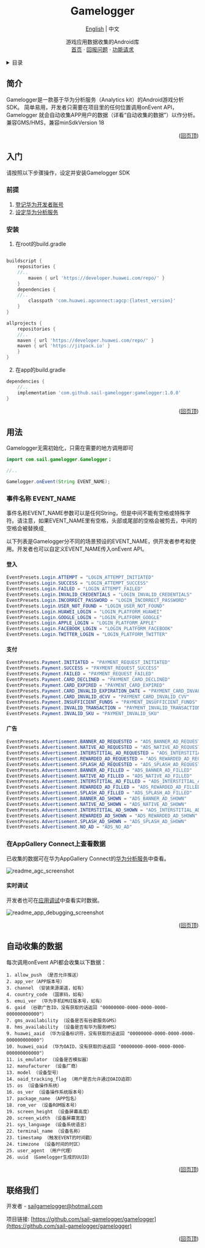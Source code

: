 <div id="top"></div>
<!-- PROJECT LOGO -->
<br />
<div align="center">
<h1 align="center">Gamelogger</h1>

[English](https://github.com/HMS-Core/hms-ml-demo/blob/master/README_EN.md) | 中文

  <p align="center">
    游戏应用数据收集的Android库
    <br />
    <a href="https://github.com/sail-gamelogger/gamelogger">首页</a>
    ·
    <a href="https://github.com/sail-gamelogger/gamelogger/issues">回报问题</a>
    ·
    <a href="https://github.com/sail-gamelogger/gamelogger/issues">功能请求</a>
  </p>
</div>



<!-- TABLE OF CONTENTS -->
<details>
  <summary>目录</summary>
  <ol>
    <li>
      <a href="#简介">简介</a>
    </li>
    <li>
      <a href="#入门">入门</a>
      <ul>
        <li><a href="#前提">前提</a></li>
        <li><a href="#安装">安装</a></li>
      </ul>
    </li>
    <li><a href="#用法">用法</a></li>
    <li><a href="#数据列表">数据列表</a></li>
    <li><a href="#联络我们">联络我们</a></li>
  </ol>
</details>



<!-- ABOUT THE PROJECT -->
## 简介

Gamelogger是一款基于华为分析服务（Analytics kit）的Android游戏分析SDK。
简单易用，开发者只需要在项目里的任何位置调用onEvent API，Gamelogger 就会自动收集APP用户的数据（详看“自动收集的数据”）以作分析。
兼容GMS/HMS，兼容minSdkVersion 18


<p align="right">(<a href="#top">回页顶</a>)</p>


<!-- GETTING STARTED -->
## 入门

请按照以下步骤操作，设定并安装Gamelogger SDK

### 前提

1. [登记华为开发者账号](https://id1.cloud.huawei.com/CAS/portal/userRegister/regbyemail.html?reqClientType=89&loginChannel=89000003&lang=zh-cn&service=https%3A%2F%2Foauth-login.cloud.huawei.com%2Foauth2%2Fv2%2Fauthorize%3Faccess_type%3Doffline%26response_type%3Dcode%26client_id%3D6099200%26login_channel%3D89000003%26req_client_type%3D89%26lang%3Dzh-cn%26redirect_uri%3Dhttps%253A%252F%252Fdeveloper.huawei.com%252Fconsumer%252Fcn%252Fdoc%252F%26state%3D4967936%26scope%3Dhttps%253A%252F%252Fwww.huawei.com%252Fauth%252Faccount%252Fcountry%2Bhttps%253A%252F%252Fwww.huawei.com%252Fauth%252Faccount%252Fbase.profile%2Bhttps%253A%252F%252Fwww.huawei.com%252Fauth%252Faccount%252Floginid%2Bhttps%253A%252F%252Fwww.huawei.com%252Fauth%252Faccount%252Faccount.flags%2Bhttps%253A%252F%252Fwww.huawei.com%252Fauth%252Faccount%252Fstate.register%2Bhttps%253A%252F%252Fwww.huawei.com%252Fauth%252Faccount%252Frealname%252Fstate%2Bhttps%253A%252F%252Fwww.huawei.com%252Fauth%252Faccount%252Frealname%252Fidentity%2Bhttps%253A%252F%252Fwww.huawei.com%252Fauth%252Faccount%252Frealname%252Fctf.type)
2. [设定华为分析服务](https://developer.huawei.com/consumer/cn/hms/huawei-analyticskit/)

### 安装

1. 在root的build.gradle
```gradle

buildscript {
    repositories {
	//..
        maven { url 'https://developer.huawei.com/repo/' }
    }
    dependencies {
	//..
        classpath 'com.huawei.agconnect:agcp:{latest_version}'
    }
}

allprojects {
    repositories {
	//..
	maven { url 'https://developer.huawei.com/repo/' }
	maven { url 'https://jitpack.io' }
    }
}
```
2. 在app的build.gradle
```gradle
dependencies {
    //..
    implementation 'com.github.sail-gamelogger:gamelogger:1.0.0'
}
```

<p align="right">(<a href="#top">回页顶</a>)</p>


<!-- USAGE EXAMPLES -->
## 用法

Gamelogger无需初始化，只需在需要的地方调用即可

```java
import com.sail.gamelogger.Gamelogger；

//..

Gamelogger.onEvent(String EVENT_NAME);
```

### 事件名称 EVENT_NAME

事件名称EVENT_NAME参数可以是任何String，但是中间不能有空格或特殊字符。请注意，如果EVENT_NAME里有空格，头部或尾部的空格会被剪去，中间的空格会被替换成```_```

以下列表是Gamelogger分不同的场景预设的EVENT_NAME，供开发者参考和使用。开发者也可以自定义EVENT_NAME传入onEvent API。

#### 登入
```java
EventPresets.Login.ATTEMPT = "LOGIN_ATTEMPT_INITIATED"
EventPresets.Login.SUCCESS = "LOGIN_ATTEMPT_SUCCESS"
EventPresets.Login.FAILED = "LOGIN_ATTEMPT_FAILED"
EventPresets.Login.INVALID_CREDENTIALS = "LOGIN_INVALID_CREDENTIALS"
EventPresets.Login.INCORRECT_PASSWORD = "LOGIN_INCORRECT_PASSWORD"
EventPresets.Login.USER_NOT_FOUND = "LOGIN_USER_NOT_FOUND"
EventPresets.Login.HUAWEI_LOGIN = "LOGIN_PLATFORM_HUAWEI"
EventPresets.Login.GOOGLE_LOGIN = "LOGIN_PLATFORM_GOOGLE"
EventPresets.Login.APPLE_LOGIN = "LOGIN_PLATFORM_APPLE"
EventPresets.Login.FACEBOOK_LOGIN = "LOGIN_PLATFORM_FACEBOOK"
EventPresets.Login.TWITTER_LOGIN = "LOGIN_PLATFORM_TWITTER"
```

#### 支付
```java
EventPresets.Payment.INITIATED = "PAYMENT_REQUEST_INITIATED"
EventPresets.Payment.SUCCESS = "PAYMENT_REQUEST_SUCCESS"
EventPresets.Payment.FAILED = "PAYMENT_REQUEST_FAILED"
EventPresets.Payment.CARD_DECLINED = "PAYMENT_CARD_DECLINED"
EventPresets.Payment.CARD_EXPIRED = "PAYMENT_CARD_EXPIRED"
EventPresets.Payment.CARD_INVALID_EXPIRATION_DATE = "PAYMENT_CARD_INVALID_EXPIRATION_DATE"
EventPresets.Payment.CARD_INVALID_dCVV = "PAYMENT_CARD_INVALID_CVV"
EventPresets.Payment.INSUFFICIENT_FUNDS = "PAYMENT_INSUFFICIENT_FUNDS"
EventPresets.Payment.INVALID_TRANSACTION = "PAYMENT_INVALID_TRANSACTION"
EventPresets.Payment.INVALID_SKU = "PAYMENT_INVALID_SKU"
```

#### 广告
```java
EventPresets.Advertisement.BANNER_AD_REQUESTED = "ADS_BANNER_AD_REQUESTED"
EventPresets.Advertisement.NATIVE_AD_REQUESTED = "ADS_NATIVE_AD_REQUESTED"
EventPresets.Advertisement.INTERSTITIAL_AD_REQUESTED = "ADS_INTERSTITIAL_AD_REQUESTED"
EventPresets.Advertisement.REWARDED_AD_REQUESTED = "ADS_REWARDED_AD_REQUESTED"
EventPresets.Advertisement.SPLASH_AD_REQUESTED = "ADS_SPLASH_AD_REQUESTED"
EventPresets.Advertisement.BANNER_AD_FILLED = "ADS_BANNER_AD_FILLED"
EventPresets.Advertisement.NATIVE_AD_FILLED = "ADS_NATIVE_AD_FILLED"
EventPresets.Advertisement.INTERSTITIAL_AD_FILLED = "ADS_INTERSTITIAL_AD_FILLED"
EventPresets.Advertisement.REWARDED_AD_FILLED = "ADS_REWARDED_AD_FILLED"
EventPresets.Advertisement.SPLASH_AD_FILLED = "ADS_SPLASH_AD_FILLED"
EventPresets.Advertisement.BANNER_AD_SHOWN = "ADS_BANNER_AD_SHOWN"
EventPresets.Advertisement.NATIVE_AD_SHOWN = "ADS_NATIVE_AD_SHOWN"
EventPresets.Advertisement.INTERSTITIAL_AD_SHOWN = "ADS_INTERSTITIAL_AD_SHOWN"
EventPresets.Advertisement.REWARDED_AD_SHOWN = "ADS_REWARDED_AD_SHOWN"
EventPresets.Advertisement.SPLASH_AD_SHOWN = "ADS_SPLASH_AD_SHOWN"
EventPresets.Advertisement.NO_AD = "ADS_NO_AD"
```

### 在AppGallery Connect上查看数据

已收集的数据可在华为AppGallery Connect的[华为分析服务](https://developer.huawei.com/consumer/cn/doc/development/HMSCore-Guides/dashboard-0000001050985173)中查看。

![readme_agc_screenshot](https://user-images.githubusercontent.com/101535354/158502766-6c525803-e03d-4381-866e-af98fa756ae5.png)


#### 实时调试

开发者也可在[应用调试](https://developer.huawei.com/consumer/cn/doc/development/HMSCore-Guides/app-debugging-0000001051799712)中查看实时数据。

![readme_app_debugging_screenshot](https://user-images.githubusercontent.com/101535354/158502829-75fa5e1f-9a12-4bb2-8040-ee40448f6c67.png)


<p align="right">(<a href="#top">回页顶</a>)</p>

<!-- List of Data Per Event -->
## 自动收集的数据
每次调用onEvent API都会收集以下数据：

```
1. allow_push （是否允许推送）	
2. app_ver（APP版本号）
3. channel （安装来源渠道，如有）
4. country_code （国家码，如有）
5. emui_ver （华为手机EMUI版本号，如有）
6. gaid （谷歌广告ID，没有获取的话返回 "00000000-0000-0000-0000-000000000000"）
7. gms_availability （设备是否有谷歌服务GMS）
8. hms_availability （设备是否有华为服务HMS）
9. huawei_aaid （华为设备标识符，没有获取的话返回 "00000000-0000-0000-0000-000000000000"）
10. huawei_oaid （华为OAID，没有获取的话返回 "00000000-0000-0000-0000-000000000000"）
11. is_emulator （设备是否模拟器）
12. manufacturer （设备厂商）
13. model （设备型号）
14. oaid_tracking_flag （用户是否允许通过OAID追踪）
15. os （设备操作系统）
16. os_ver （设备操作系统版本号）
17. package_name （APP包名）
18. rom_ver （设备ROM版本号）
19. screen_height （设备屏幕高度）
20. screen_width （设备屏幕宽度）
21. sys_language （设备系统语言）
22. terminal_name （设备名称）
23. timestamp （触发EVENT的时间戳）
24. timezone （设备时间的时区）
25. user_agent （用户代理）
26. uuid （Gamelogger生成的UUID）
```

<p align="right">(<a href="#top">回页顶</a>)</p>



<!-- CONTACT -->
## 联络我们

开发者 - sailgamelogger@hotmail.com

项目链接: [https://github.com/sail-gamelogger/gamelogger](https://github.com/sail-gamelogger/gamelogger)

<p align="right">(<a href="#top">回页顶</a>)</p>



<!-- MARKDOWN LINKS & IMAGES -->
<!-- https://www.markdownguide.org/basic-syntax/#reference-style-links -->
[contributors-shield]: https://img.shields.io/github/contributors/sail-gamelogger/Gamelogger.svg?style=for-the-badge
[contributors-url]: https://github.com/sail-gamelogger/Gamelogger/graphs/contributors
[forks-shield]: https://img.shields.io/github/forks/sail-gamelogger/Gamelogger.svg?style=for-the-badge
[forks-url]: https://github.com/sail-gamelogger/Gamelogger/network/members
[stars-shield]: https://img.shields.io/github/stars/sail-gamelogger/Gamelogger.svg?style=for-the-badge
[stars-url]: https://github.com/sail-gamelogger/Gamelogger/stargazers
[issues-shield]: https://img.shields.io/github/issues/sail-gamelogger/Gamelogger.svg?style=for-the-badge
[issues-url]: https://github.com/sail-gamelogger/Gamelogger/issues
[license-shield]: https://img.shields.io/github/license/sail-gamelogger/Gamelogger.svg?style=for-the-badge
[license-url]: https://github.com/sail-gamelogger/Gamelogger/blob/master/LICENSE.txt
[linkedin-shield]: https://img.shields.io/badge/-LinkedIn-black.svg?style=for-the-badge&logo=linkedin&colorB=555
[product-screenshot]: images/screenshot.png
[agc-screenshot]: images/readme_agc_screenshot.png
[app_debugging-screenshot]: images/readme_app_debugging_screenshot.png
